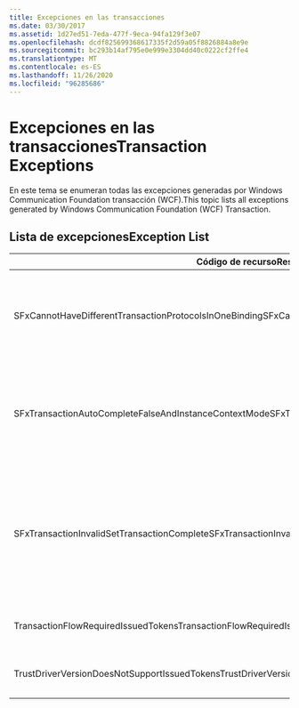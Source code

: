 ```yaml
---
title: Excepciones en las transacciones
ms.date: 03/30/2017
ms.assetid: 1d27ed51-7eda-477f-9eca-94fa129f3e07
ms.openlocfilehash: dcdf825699368617335f2d59a05f8826884a8e9e
ms.sourcegitcommit: bc293b14af795e0e999e3304dd40c0222cf2ffe4
ms.translationtype: MT
ms.contentlocale: es-ES
ms.lasthandoff: 11/26/2020
ms.locfileid: "96285686"
---
```

# <a name="transaction-exceptions"></a><span data-ttu-id="68bb2-102">Excepciones en las transacciones</span><span class="sxs-lookup"><span data-stu-id="68bb2-102">Transaction Exceptions</span></span>

<span data-ttu-id="68bb2-103">En este tema se enumeran todas las excepciones generadas por Windows Communication Foundation transacción (WCF).</span><span class="sxs-lookup"><span data-stu-id="68bb2-103">This topic lists all exceptions generated by Windows Communication Foundation (WCF) Transaction.</span></span>  
  
## <a name="exception-list"></a><span data-ttu-id="68bb2-104">Lista de excepciones</span><span class="sxs-lookup"><span data-stu-id="68bb2-104">Exception List</span></span>  
  
|<span data-ttu-id="68bb2-105">Código de recurso</span><span class="sxs-lookup"><span data-stu-id="68bb2-105">Resource Code</span></span>|<span data-ttu-id="68bb2-106">Cadena de recurso</span><span class="sxs-lookup"><span data-stu-id="68bb2-106">Resource String</span></span>|  
|-------------------|---------------------|  
|<span data-ttu-id="68bb2-107">SFxCannotHaveDifferentTransactionProtocolsInOneBinding</span><span class="sxs-lookup"><span data-stu-id="68bb2-107">SFxCannotHaveDifferentTransactionProtocolsInOneBinding</span></span>|<span data-ttu-id="68bb2-108">La información de la directiva que se importa a partir de los metadatos especifica valores diferentes para TransactionProtocol entre las operaciones.</span><span class="sxs-lookup"><span data-stu-id="68bb2-108">The policy information being imported from metadata specifies different values for TransactionProtocol among the operations.</span></span> <span data-ttu-id="68bb2-109">Se admite solo un TransactionProtocol para cada punto de conexión.</span><span class="sxs-lookup"><span data-stu-id="68bb2-109">Only a single TransactionProtocol for each endpoint is supported.</span></span>|  
|<span data-ttu-id="68bb2-110">SFxTransactionAutoCompleteFalseAndInstanceContextMode</span><span class="sxs-lookup"><span data-stu-id="68bb2-110">SFxTransactionAutoCompleteFalseAndInstanceContextMode</span></span>|<span data-ttu-id="68bb2-111">TransactionAutoComplete no puede ser falso a menos que el InstanceContextMode del servicio sea PerSession.</span><span class="sxs-lookup"><span data-stu-id="68bb2-111">TransactionAutoComplete cannot be false unless the service's InstanceContextMode is PerSession.</span></span> <span data-ttu-id="68bb2-112">Se encontró un error en la implementación del contrato y operación especificados.</span><span class="sxs-lookup"><span data-stu-id="68bb2-112">An error was found on the implementation of the specified contract and operation.</span></span>|  
|<span data-ttu-id="68bb2-113">SFxTransactionInvalidSetTransactionComplete</span><span class="sxs-lookup"><span data-stu-id="68bb2-113">SFxTransactionInvalidSetTransactionComplete</span></span>|<span data-ttu-id="68bb2-114">Se puede llamar a OperationContext.SetTransactionComplete en una operación solo cuando TransactionAutoComplete está establecido como falso y TransactionScopeRequired está establecido como verdadero.</span><span class="sxs-lookup"><span data-stu-id="68bb2-114">OperationContext.SetTransactionComplete can be called in an operation only when TransactionAutoComplete is set to false and TransactionScopeRequired is set to true.</span></span> <span data-ttu-id="68bb2-115">Éste es un escenario no válido y se finalizó la transacción actual.</span><span class="sxs-lookup"><span data-stu-id="68bb2-115">This is an invalid scenario and the current transaction was terminated.</span></span>|  
|<span data-ttu-id="68bb2-116">TransactionFlowRequiredIssuedTokens</span><span class="sxs-lookup"><span data-stu-id="68bb2-116">TransactionFlowRequiredIssuedTokens</span></span>|<span data-ttu-id="68bb2-117">Para el flujo de una transacción, también deben admitirse los tokens emitidos del flujo.</span><span class="sxs-lookup"><span data-stu-id="68bb2-117">To flow a transaction, flowing issued tokens must also be supported.</span></span>|  
|<span data-ttu-id="68bb2-118">TrustDriverVersionDoesNotSupportIssuedTokens</span><span class="sxs-lookup"><span data-stu-id="68bb2-118">TrustDriverVersionDoesNotSupportIssuedTokens</span></span>|<span data-ttu-id="68bb2-119">La versión configurada de Trust no admite tokens emitidos.</span><span class="sxs-lookup"><span data-stu-id="68bb2-119">The configured Trust version does not support issued tokens.</span></span> <span data-ttu-id="68bb2-120">Utilice WSTrustFeb2005 o posterior.</span><span class="sxs-lookup"><span data-stu-id="68bb2-120">Use WSTrustFeb2005 or above.</span></span>|
